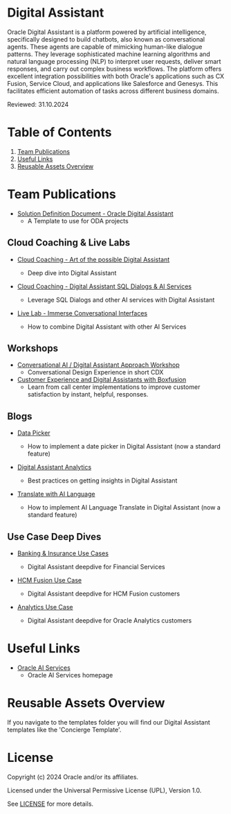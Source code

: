 # Digital Assistant
 
Oracle Digital Assistant is a platform powered by artificial intelligence, specifically designed to build chatbots, also known as conversational agents. These agents are capable of mimicking human-like dialogue patterns. They leverage sophisticated machine learning algorithms and natural language processing (NLP) to interpret user requests, deliver smart responses, and carry out complex business workflows. The platform offers excellent integration possibilities with both Oracle's applications such as CX Fusion, Service Cloud, and applications like Salesforce and Genesys. This facilitates efficient automation of tasks across different business domains.
 
Reviewed: 31.10.2024

# Table of Contents
 
1. [Team Publications](#team-publications)
2. [Useful Links](#useful-links)
3. [Reusable Assets Overview](#reusable-assets-overview)
 
# Team Publications

- [Solution Definition Document - Oracle Digital Assistant](#team-publications)
    - A Template to use for ODA projects

## Cloud Coaching & Live Labs
 
- [Cloud Coaching - Art of the possible Digital Assistant](https://www.youtube.com/watch?v=zPmfjuYQCGg&t=49s)
    - Deep dive into Digital Assistant

- [Cloud Coaching - Digital Assistant SQL Dialogs & AI Services](https://www.youtube.com/watch?v=HcS2GIxc7DM)
    - Leverage SQL Dialogs and other AI services with Digital Assistant

- [Live Lab - Immerse Conversational Interfaces](https://apexapps.oracle.com/pls/apex/r/dbpm/livelabs/view-workshop?wid=3452&clear=RR,180&session=112146561197244)
    - How to combine Digital Assistant with other AI Services

## Workshops

- [Conversational AI / Digital Assistant Approach Workshop](./oda-workshop/README.md)
    - Conversational Design Experience in short CDX 
- [Customer Experience and Digital Assistants with Boxfusion](https://videohub.oracle.com/media/Customer+Experience+and+Digital+Assistants+with+Boxfusion+07.2023/1_bj0g5h8b)
    - Learn from call center implementations to improve customer satisfaction by instant, helpful, responses. 
## Blogs

- [Data Picker ](https://www.youtube.com/watch?v=zPmfjuYQCGg&t=49s)
    - How to implement a date picker in Digital Assistant (now a standard feature)

- [Digital Assistant Analytics](https://www.linkedin.com/posts/martijndegrunt_oda-metrics-to-consider-activity-7003745870106009600-RbWc/?utm_source=share&utm_medium=member_desktop)
    - Best practices on getting insights in Digital Assistant

- [Translate with AI Language](https://blogs.oracle.com/digitalassistant/post/techexchange-unlocking-the-power-of-multi-lingual-digital-assistants-with-oci-ai-services)
    - How to implement AI Language Translate in Digital Assistant (now a standard feature)

## Use Case Deep Dives

- [Banking & Insurance Use Cases](https://bit.ly/oda4fins)
    - Digital Assistant deepdive for Financial Services

- [HCM Fusion Use Case](https://bit.ly/oda4hcmcustomers)
    - Digital Assistant deepdive for HCM Fusion customers

- [Analytics Use Case](https://bit.ly/oda4hsbc)
    - Digital Assistant deepdive for Oracle Analytics customers

# Useful Links
- [Oracle AI Services](https://www.oracle.com/artificial-intelligence/ai-services/)
    - Oracle AI Services homepage

# Reusable Assets Overview

If you navigate to the templates folder you will find our Digital Assistant templates like the 'Concierge Template'.

# License

Copyright (c) 2024 Oracle and/or its affiliates.

Licensed under the Universal Permissive License (UPL), Version 1.0.

See [LICENSE](https://github.com/oracle-devrel/technology-engineering/blob/main/LICENSE) for more details.
